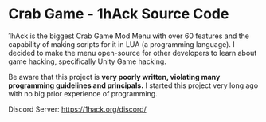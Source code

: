 # Crab Game - 1hAck Source Code

1hAck is the biggest Crab Game Mod Menu with over 60 features and the capability of making scripts for it in LUA (a programming language). I decided to make the menu open-source for other developers to learn about game hacking, specifically Unity Game hacking.

Be aware that this project is **very poorly written, violating many programming guidelines and principals.** I started this project very long ago with no big prior experience of programming.

Discord Server: https://1hack.org/discord/
